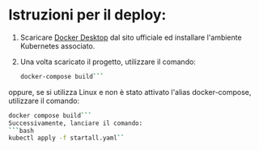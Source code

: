 # Istruzioni per il deploy:

1. Scaricare [Docker Desktop](https://www.docker.com/products/docker-desktop) dal sito ufficiale ed installare l'ambiente Kubernetes associato.

2. Una volta scaricato il progetto, utilizzare il comando:
   ```bash
   docker-compose build```
oppure, se si utilizza Linux e non è stato attivato l'alias docker-compose, utilizzare il comando:

```bash
docker compose build```
Successivamente, lanciare il comando:
```bash
kubectl apply -f startall.yaml``

